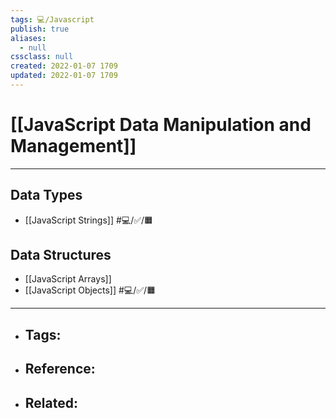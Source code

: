 ```yaml
---
tags: 💻️/Javascript
publish: true
aliases:
  - null
cssclass: null
created: 2022-01-07 1709
updated: 2022-01-07 1709
---
```


# [[JavaScript Data Manipulation and Management]]

---

## Data Types

- [[JavaScript Strings]] #💻️/✅️/🟧️ 

## Data Structures

- [[JavaScript Arrays]]
- [[JavaScript Objects]] #💻️/✅️/🟧️

---

- Tags: 
	- 
- Reference:
	- 
- Related:
	- 
